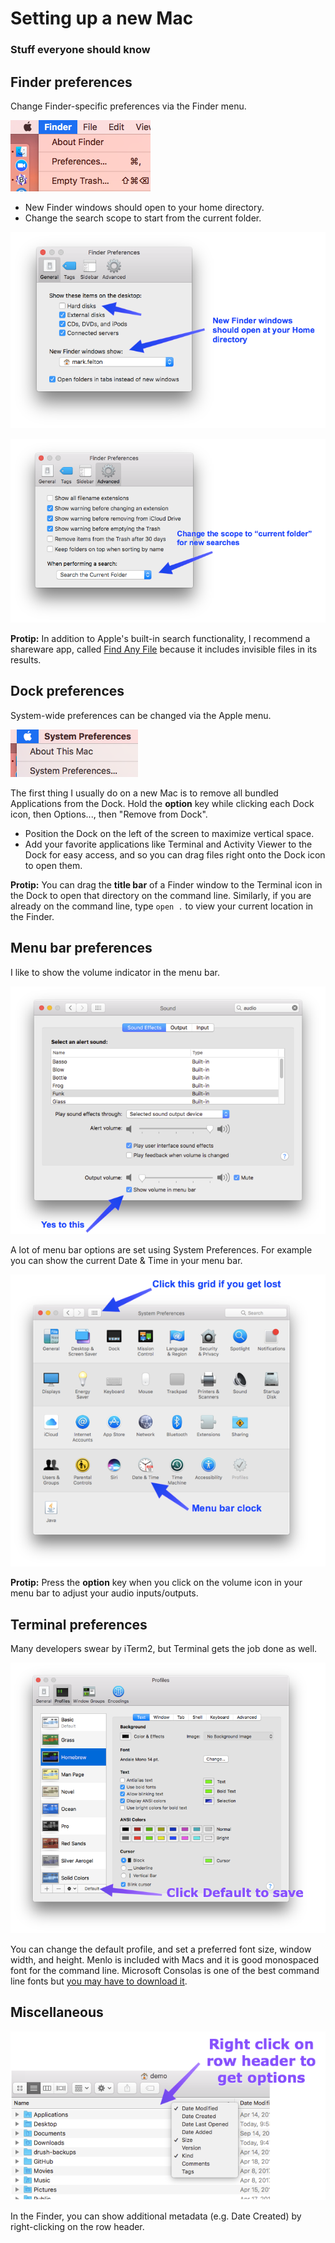 # Setting up a new Mac

### Stuff everyone should know


## Finder preferences

Change Finder-specific preferences via the Finder menu.

![Finder menu > Preferences...](images/finder_preferences.png)

- New Finder windows should open to your home directory.
- Change the search scope to start from the current folder. 

![](images/new_finder_windows.png)

![](images/search_scope.png)

**Protip:** In addition to Apple's built-in search functionality, I recommend a shareware app, called [Find Any File](http://apps.tempel.org/FindAnyFile) because it includes invisible files in its results.


## Dock preferences

System-wide preferences can be changed via the Apple menu.

![Apple menu > System Preferences...](images/system_preferences_and_about_this_mac.png)

The first thing I usually do on a new Mac is to remove all bundled Applications from the Dock. Hold the **option** key while clicking each Dock icon, then Options..., then "Remove from Dock".

- Position the Dock on the left of the screen to maximize vertical space. 
- Add your favorite applications like Terminal and Activity Viewer to the Dock for easy access, and so you can drag files right onto the Dock icon to open them. 

**Protip:** You can drag the **title bar** of a Finder window to the Terminal icon in the Dock to open that directory on the command line. Similarly, if you are already on the command line, type `open .` to view your current location in the Finder.
 
## Menu bar preferences

I like to show the volume indicator in the menu bar.

![](images/volume_in_menu_bar.png)

A lot of menu bar options are set using System Preferences. For example you can show the current Date & Time in your menu bar.

![](images/menu_bar_clock.png)

**Protip:** Press the **option** key when you click on the volume icon in your menu bar to adjust your audio inputs/outputs.  

## Terminal preferences

Many developers swear by iTerm2, but Terminal gets the job done as well.

![](images/terminal_default.png)

You can change the default profile, and set a preferred font size, window width, and height. Menlo is included with Macs and it is good monospaced font for the command line. Microsoft Consolas is one of the best command line fonts but [you may have to download it](http://ikato.com/blog/how-to-install-consolas-font-on-mac-os-x.html). 

## Miscellaneous

![](images/row_header.png)

In the Finder, you can show additional metadata (e.g. Date Created) by right-clicking on the row header.

